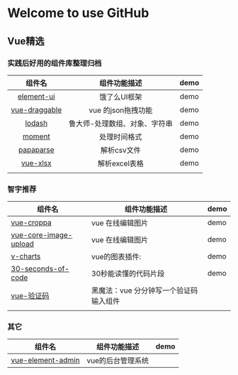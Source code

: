 # Welcome to use GitHub

## Vue精选

### 实践后好用的组件库整理归档

|                        组件名                         |         组件功能描述          | demo |
| :---------------------------------------------------: | :---------------------------: | :--: |
|         [element-ui](http://element.eleme.io)         |         饿了么UI框架          | demo |
| [vue-draggable](https://github.com/Shopify/draggable) |      vue 的json拖拽功能       | demo |
|      [lodash](https://github.com/lodash/lodash)       | 鲁大师-处理数组、对象、字符串 | demo |
|      [moment](https://github.com/moment/moment)       |         处理时间格式          | demo |
|    [papaparse](https://github.com/mholt/PapaParse)    |          解析csv文件          | demo |
|   [vue-xlsx](http://www.jianshu.com/p/44348319ccde)   |         解析excel表格         | demo |
|                                                       |                               |      |



### 智宇推荐

| 组件名                                                       | 组件功能描述                           | demo |
| ------------------------------------------------------------ | -------------------------------------- | ---- |
| [ vue-croppa](https://zhanziyang.github.io/vue-croppa)       | vue 在线编辑图片                       | demo |
| [vue-core-image-upload](http://vanthink-ued.github.io/vue-core-image-upload/index.html#/cn/home) | vue 在线编辑图片                       | demo |
| [v-charts](https://v-charts.js.org)                          | vue的图表插件:                         | demo |
| [30-seconds-of-code](https://github.com/Chalarangelo/30-seconds-of-code) | 30秒能读懂的代码片段                   | demo |
| [vue-验证码](http://mp.weixin.qq.com/s?__biz=MzA5NzkwNDk3MQ==&mid=2650585950&idx=1&sn=b2566c755fb28f8b3b174635d32d3f9a&chksm=8891ab7abfe6226c9b20c3e80b132252162eb59403f46c3ee793dffc40b4d01c781a80144532&mpshare=1&scene=1&srcid=1218HUiGGbKIPTHQ99Lx6Vld&rd2werd=1#wechat_redirect) | 黑魔法：vue 分分钟写一个验证码输入组件 |      |
|                                                              |                                        |      |



### 其它

| 组件名                                                       | 组件功能描述      | demo |
| ------------------------------------------------------------ | ----------------- | ---- |
| [vue-element-admin](https://github.com/PanJiaChen/vue-element-admin) | vue的后台管理系统 |      |

